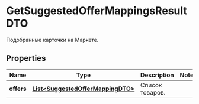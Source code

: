 

# GetSuggestedOfferMappingsResultDTO

Подобранные карточки на Маркете.

## Properties

| Name | Type | Description | Notes |
|------------ | ------------- | ------------- | -------------|
|**offers** | [**List&lt;SuggestedOfferMappingDTO&gt;**](SuggestedOfferMappingDTO.md) | Список товаров. |  |




